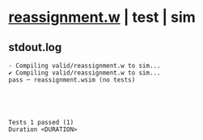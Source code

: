 # [reassignment.w](../../../../examples/tests/valid/reassignment.w) | test | sim

## stdout.log
```log
- Compiling valid/reassignment.w to sim...
✔ Compiling valid/reassignment.w to sim...
pass ─ reassignment.wsim (no tests)
 




Tests 1 passed (1) 
Duration <DURATION>

```

